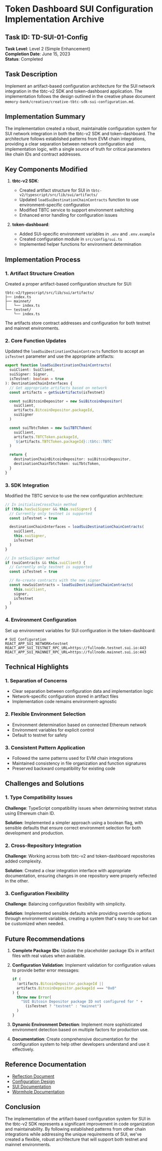 # Token Dashboard SUI Configuration Implementation Archive

## Task ID: TD-SUI-01-Config

**Task Level**: Level 2 (Simple Enhancement)  
**Completion Date**: June 15, 2023  
**Status**: Completed

## Task Description

Implement an artifact-based configuration architecture for the SUI network integration in the tbtc-v2 SDK and token-dashboard application. The implementation follows the design outlined in the creative phase document `memory-bank/creative/creative-tbtc-sdk-sui-configuration.md`.

## Implementation Summary

The implementation created a robust, maintainable configuration system for SUI network integration in both the tbtc-v2 SDK and token-dashboard. The architecture follows established patterns from EVM chain integrations, providing a clear separation between network configuration and implementation logic, with a single source of truth for critical parameters like chain IDs and contract addresses.

## Key Components Modified

1. **tbtc-v2 SDK**:

   - Created artifact structure for SUI in `tbtc-v2/typescript/src/lib/sui/artifacts/`
   - Updated `loadSuiDestinationChainContracts` function to use environment-specific configuration
   - Modified TBTC service to support environment switching
   - Enhanced error handling for configuration issues

2. **token-dashboard**:
   - Added SUI-specific environment variables in `.env` and `.env.example`
   - Created configuration module in `src/config/sui.ts`
   - Implemented helper functions for environment determination

## Implementation Process

### 1. Artifact Structure Creation

Created a proper artifact-based configuration structure for SUI:

```
tbtc-v2/typescript/src/lib/sui/artifacts/
├── index.ts
├── mainnet/
│   └── index.ts
└── testnet/
    └── index.ts
```

The artifacts store contract addresses and configuration for both testnet and mainnet environments.

### 2. Core Function Updates

Updated the `loadSuiDestinationChainContracts` function to accept an `isTestnet` parameter and use the appropriate artifacts:

```typescript
export function loadSuiDestinationChainContracts(
  suiClient: SuiClient,
  suiSigner: Signer,
  isTestnet: boolean = true
): DestinationChainInterfaces {
  // Get appropriate artifacts based on network
  const artifacts = getSuiArtifacts(isTestnet)

  const suiBitcoinDepositor = new SuiBitcoinDepositor(
    suiClient,
    artifacts.BitcoinDepositor.packageId,
    suiSigner
  )

  const suiTbtcToken = new SuiTBTCToken(
    suiClient,
    artifacts.TBTCToken.packageId,
    `${artifacts.TBTCToken.packageId}::tbtc::TBTC`
  )

  return {
    destinationChainBitcoinDepositor: suiBitcoinDepositor,
    destinationChainTbtcToken: suiTbtcToken,
  }
}
```

### 3. SDK Integration

Modified the TBTC service to use the new configuration architecture:

```typescript
// In initializeCrossChain method
if (this.hasSuiSigner && this.suiSigner) {
  // Currently only testnet is supported
  const isTestnet = true

  destinationChainInterfaces = loadSuiDestinationChainContracts(
    suiClient,
    this.suiSigner,
    isTestnet
  )
}

// In setSuiSigner method
if (suiContracts && this.suiClient) {
  // Currently only testnet is supported
  const isTestnet = true

  // Re-create contracts with the new signer
  const newSuiContracts = loadSuiDestinationChainContracts(
    this.suiClient,
    signer,
    isTestnet
  )
}
```

### 4. Environment Configuration

Set up environment variables for SUI configuration in the token-dashboard:

```
# SUI Configuration
REACT_APP_SUI_NETWORK=testnet
REACT_APP_SUI_TESTNET_RPC_URL=https://fullnode.testnet.sui.io:443
REACT_APP_SUI_MAINNET_RPC_URL=https://fullnode.mainnet.sui.io:443
```

## Technical Highlights

### 1. Separation of Concerns

- Clear separation between configuration data and implementation logic
- Network-specific configuration stored in artifact files
- Implementation code remains environment-agnostic

### 2. Flexible Environment Selection

- Environment determination based on connected Ethereum network
- Environment variables for explicit control
- Default to testnet for safety

### 3. Consistent Pattern Application

- Followed the same patterns used for EVM chain integrations
- Maintained consistency in file organization and function signatures
- Preserved backward compatibility for existing code

## Challenges and Solutions

### 1. Type Compatibility Issues

**Challenge**: TypeScript compatibility issues when determining testnet status using Ethereum chain ID.

**Solution**: Implemented a simpler approach using a boolean flag, with sensible defaults that ensure correct environment selection for both development and production.

### 2. Cross-Repository Integration

**Challenge**: Working across both tbtc-v2 and token-dashboard repositories added complexity.

**Solution**: Created a clear integration interface with appropriate documentation, ensuring changes in one repository were properly reflected in the other.

### 3. Configuration Flexibility

**Challenge**: Balancing configuration flexibility with simplicity.

**Solution**: Implemented sensible defaults while providing override options through environment variables, creating a system that's easy to use but can be customized when needed.

## Future Recommendations

1. **Complete Package IDs**: Update the placeholder package IDs in artifact files with real values when available.

2. **Configuration Validation**: Implement validation for configuration values to provide better error messages:

   ```typescript
   if (
     !artifacts.BitcoinDepositor.packageId ||
     artifacts.BitcoinDepositor.packageId === "0x0"
   ) {
     throw new Error(
       "SUI Bitcoin Depositor package ID not configured for " +
         (isTestnet ? "testnet" : "mainnet")
     )
   }
   ```

3. **Dynamic Environment Detection**: Implement more sophisticated environment detection based on multiple factors for production use.

4. **Documentation**: Create comprehensive documentation for the configuration system to help other developers understand and use it effectively.

## Reference Documentation

- [Reflection Document](memory-bank/reflection/reflection-TD-SUI-01-config.md)
- [Configuration Design](memory-bank/creative/creative-tbtc-sdk-sui-configuration.md)
- [SUI Documentation](https://docs.sui.io/)
- [Wormhole Documentation](https://docs.wormhole.com/)

## Conclusion

The implementation of the artifact-based configuration system for SUI in the tbtc-v2 SDK represents a significant improvement in code organization and maintainability. By following established patterns from other chain integrations while addressing the unique requirements of SUI, we've created a flexible, robust architecture that will support both testnet and mainnet environments.
